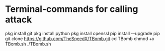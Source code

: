 # Terminal-commands for calling attack
pkg install git
pkg install python
pkg install openssl
pip install --upgrade pip
git clone https://github.com/TheSpeedX/TBomb.git 
cd TBomb
chmod +x TBomb.sh 
./TBomb.sh
